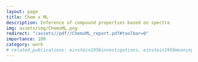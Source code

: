 ```yaml
---
layout: page
title: Chem x ML
description: Inference of compound properties based on spectra
img: assets/img/ChemxML.png
redirect: "/assets//pdf//ChemxML_report.pdf#toolbar=0"
importance: 100
category: work
# related_publications: einstein1956investigations, einstein1950meaning
---
```

